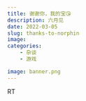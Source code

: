 ```yaml
---
title: 谢谢你，我的宝😘
description: 六月见
date: 2022-03-05
slug: thanks-to-norphin
image: 
categories:
    - 杂谈
    - 游戏

image: banner.png
---
```


RT
